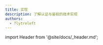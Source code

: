 ```yaml
---
title: 实现
description: 了解认证与鉴权的技术实现
authors:
  - flytreleft
---
```


import Header from '@site/docs/\_header.md';

<Header />

